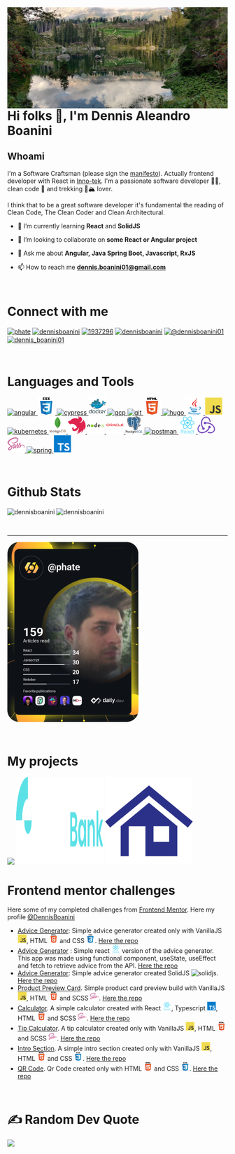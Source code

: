 <img align="right" alt="Coding" src="./images/lake2.jpg">

# Hi folks 👋, I'm Dennis Aleandro Boanini

## Whoami
I'm a Software Craftsman (please sign the [manifesto](http://manifesto.softwarecraftsmanship.org/#/en)). Actually frontend developer with React in [Inno-tek](https://www.inno-tek.it).
I'm a passionate software developer 🧑‍💻, clean code 🧹 and trekking 🥾🏔 lover. 

I think that to be a great software developer it's fundamental the reading of Clean Code, The Clean Coder and Clean Architectural.


- 🌱 I’m currently learning **React** and **SolidJS**

- 👯 I’m looking to collaborate on **some React or Angular project**

- 💬 Ask me about **Angular, Java Spring Boot, Javascript, RxJS**

- 📫 How to reach me [**dennis.boanini01@gmail.com**](mailto:dennis.boanini01@gmail.com)

<br />

# Connect with me
<p align="left">
<a href="https://dev.to/phate" target="blank"><img align="center" src="https://raw.githubusercontent.com/rahuldkjain/github-profile-readme-generator/master/src/images/icons/Social/devto.svg" alt="phate" height="30" width="40" /></a>
<a href="https://linkedin.com/in/dennisboanini" target="blank"><img align="center" src="https://raw.githubusercontent.com/rahuldkjain/github-profile-readme-generator/master/src/images/icons/Social/linked-in-alt.svg" alt="dennisboanini" height="30" width="40" /></a>
<a href="https://stackoverflow.com/users/1937296" target="blank"><img align="center" src="https://raw.githubusercontent.com/rahuldkjain/github-profile-readme-generator/master/src/images/icons/Social/stack-overflow.svg" alt="1937296" height="30" width="40" /></a>
<a href="https://codesandbox.com/dennisboanini" target="blank"><img align="center" src="https://raw.githubusercontent.com/rahuldkjain/github-profile-readme-generator/master/src/images/icons/Social/codesandbox.svg" alt="dennisboanini" height="30" width="40" /></a>
<a href="https://medium.com/@dennisboanini01" target="blank"><img align="center" src="https://raw.githubusercontent.com/rahuldkjain/github-profile-readme-generator/master/src/images/icons/Social/medium.svg" alt="@dennisboanini01" height="30" width="40" /></a>
<a href="https://www.hackerrank.com/dennis_boanini01" target="blank"><img align="center" src="https://raw.githubusercontent.com/rahuldkjain/github-profile-readme-generator/master/src/images/icons/Social/hackerrank.svg" alt="dennis_boanini01" height="30" width="40" /></a>
</p>

<br />

# Languages and Tools
<p align="left"> 
<a href="https://angular.io" target="_blank" rel="noreferrer"> <img src="https://angular.io/assets/images/logos/angular/angular.svg" alt="angular" width="40" height="40"/> </a> <a href="https://www.w3schools.com/css/" target="_blank" rel="noreferrer"> <img src="https://raw.githubusercontent.com/devicons/devicon/master/icons/css3/css3-original-wordmark.svg" alt="css3" width="40" height="40"/> </a> <a href="https://www.cypress.io" target="_blank" rel="noreferrer"> <img src="https://raw.githubusercontent.com/simple-icons/simple-icons/6e46ec1fc23b60c8fd0d2f2ff46db82e16dbd75f/icons/cypress.svg" alt="cypress" width="40" height="40"/> </a> <a href="https://www.docker.com/" target="_blank" rel="noreferrer"> <img src="https://raw.githubusercontent.com/devicons/devicon/master/icons/docker/docker-original-wordmark.svg" alt="docker" width="40" height="40"/> </a> <a href="https://cloud.google.com" target="_blank" rel="noreferrer"> <img src="https://www.vectorlogo.zone/logos/google_cloud/google_cloud-icon.svg" alt="gcp" width="40" height="40"/> </a> <a href="https://git-scm.com/" target="_blank" rel="noreferrer"> <img src="https://www.vectorlogo.zone/logos/git-scm/git-scm-icon.svg" alt="git" width="40" height="40"/> </a> <a href="https://www.w3.org/html/" target="_blank" rel="noreferrer"> <img src="https://raw.githubusercontent.com/devicons/devicon/master/icons/html5/html5-original-wordmark.svg" alt="html5" width="40" height="40"/> </a> <a href="https://gohugo.io/" target="_blank" rel="noreferrer"> <img src="https://api.iconify.design/logos-hugo.svg" alt="hugo" width="40" height="40"/> </a> <a href="https://www.java.com" target="_blank" rel="noreferrer"> <img src="https://raw.githubusercontent.com/devicons/devicon/master/icons/java/java-original.svg" alt="java" width="40" height="40"/> </a> <a href="https://developer.mozilla.org/en-US/docs/Web/JavaScript" target="_blank" rel="noreferrer"> <img src="https://raw.githubusercontent.com/devicons/devicon/master/icons/javascript/javascript-original.svg" alt="javascript" width="40" height="40"/> </a> <a href="https://kubernetes.io" target="_blank" rel="noreferrer"> <img src="https://www.vectorlogo.zone/logos/kubernetes/kubernetes-icon.svg" alt="kubernetes" width="40" height="40"/> </a> <a href="https://www.mongodb.com/" target="_blank" rel="noreferrer"> <img src="https://raw.githubusercontent.com/devicons/devicon/master/icons/mongodb/mongodb-original-wordmark.svg" alt="mongodb" width="40" height="40"/> </a> <a href="https://nestjs.com/" target="_blank" rel="noreferrer"> <img src="https://raw.githubusercontent.com/devicons/devicon/master/icons/nestjs/nestjs-plain.svg" alt="nestjs" width="40" height="40"/> </a> <a href="https://nodejs.org" target="_blank" rel="noreferrer"> <img src="https://raw.githubusercontent.com/devicons/devicon/master/icons/nodejs/nodejs-original-wordmark.svg" alt="nodejs" width="40" height="40"/> </a> <a href="https://www.oracle.com/" target="_blank" rel="noreferrer"> <img src="https://raw.githubusercontent.com/devicons/devicon/master/icons/oracle/oracle-original.svg" alt="oracle" width="40" height="40"/> </a> <a href="https://www.postgresql.org" target="_blank" rel="noreferrer"> <img src="https://raw.githubusercontent.com/devicons/devicon/master/icons/postgresql/postgresql-original-wordmark.svg" alt="postgresql" width="40" height="40"/> </a> <a href="https://postman.com" target="_blank" rel="noreferrer"> <img src="https://www.vectorlogo.zone/logos/getpostman/getpostman-icon.svg" alt="postman" width="40" height="40"/> </a> <a href="https://reactjs.org/" target="_blank" rel="noreferrer"> <img src="https://raw.githubusercontent.com/devicons/devicon/master/icons/react/react-original-wordmark.svg" alt="react" width="40" height="40"/> </a> <a href="https://redux.js.org" target="_blank" rel="noreferrer"> <img src="https://raw.githubusercontent.com/devicons/devicon/master/icons/redux/redux-original.svg" alt="redux" width="40" height="40"/> </a> <a href="https://sass-lang.com" target="_blank" rel="noreferrer"> <img src="https://raw.githubusercontent.com/devicons/devicon/master/icons/sass/sass-original.svg" alt="sass" width="40" height="40"/> </a> <a href="https://spring.io/" target="_blank" rel="noreferrer"> <img src="https://www.vectorlogo.zone/logos/springio/springio-icon.svg" alt="spring" width="40" height="40"/> </a> <a href="https://www.typescriptlang.org/" target="_blank" rel="noreferrer"> <img src="https://raw.githubusercontent.com/devicons/devicon/master/icons/typescript/typescript-original.svg" alt="typescript" width="40" height="40"/> </a> </p>

<br />

# Github Stats
<div>
<img align="center" src="https://github-readme-stats.vercel.app/api?username=dennisboanini&show_icons=true&locale=en" alt="dennisboanini" />

<img align="center" src="https://github-readme-stats.vercel.app/api/top-langs?username=dennisboanini&show_icons=true&locale=en&layout=compact" alt="dennisboanini" />
</div>

<br /><hr>

<a href="https://app.daily.dev/phate"><img src="https://github.com/DennisBoanini/DennisBoanini/blob/master/devcard.svg" width="300" alt="Dennis A. Boanini's Dev Card"/></a>

<br />

# My projects

<div>
<a href="https://gpt3-phate.netlify.app"><img src="images/ai.png" width="200"></a>
<a href="https://phate-hoobank.netlify.app/"><img src="images/hoobank.svg" width="200" height="200"></a>
<a href="https://phate-realestate.netlify.app/"><img src="images/realestate.svg" width="200" height="200"></a>
</div>

# Frontend mentor challenges

Here some of my completed challenges from [Frontend Mentor](https://www.frontendmentor.io/home). Here my profile [@DennisBoanini](https://www.frontendmentor.io/profile/DennisBoanini)

- [Advice Generator](https://dennisboanini.github.io/frontend-mentor-advice-generator/): Simple advice generator created only with VanillaJS <img src="https://raw.githubusercontent.com/devicons/devicon/master/icons/javascript/javascript-original.svg" alt="javascript" width="20" height="20"/>, HTML <img src="https://raw.githubusercontent.com/devicons/devicon/master/icons/html5/html5-original-wordmark.svg" alt="html5" width="20" height="20"/> and CSS <img src="https://raw.githubusercontent.com/devicons/devicon/master/icons/css3/css3-original-wordmark.svg" alt="css3" width="20" height="20"/>. [Here the repo](https://github.com/DennisBoanini/frontend-mentor-advice-generator)
- [Advice Generator](https://dennisboanini.github.io/advice-generator-react/) : Simple react <img src="https://raw.githubusercontent.com/devicons/devicon/master/icons/react/react-original-wordmark.svg" alt="react" width="20" height="20"/> version of the advice generator. This app was made using functional component, useState, useEffect and fetch to retrieve advice from the API. [Here the repo](https://github.com/DennisBoanini/advice-generator-react)
- [Advice Generator](https://dennisboanini.github.io/frontend-mentor-advice-generator/): Simple advice generator created SolidJS <img src="https://avatars.githubusercontent.com/u/79226042?s=200&v=4" alt="solidjs" width="20" height="20"/>. [Here the repo](https://github.com/DennisBoanini/advice-generator-solidjs)
- [Product Preview Card](https://dennisboanini.github.io/frontend-mentor-product-preview-card/). Simple product card preview build with VanillaJS <img src="https://raw.githubusercontent.com/devicons/devicon/master/icons/javascript/javascript-original.svg" alt="javascript" width="20" height="20"/>, HTML <img src="https://raw.githubusercontent.com/devicons/devicon/master/icons/html5/html5-original-wordmark.svg" alt="html5" width="20" height="20"/> and SCSS <img src="https://raw.githubusercontent.com/devicons/devicon/master/icons/sass/sass-original.svg" alt="sass" width="20" height="20"/>. [Here the repo](https://github.com/DennisBoanini/frontend-mentor-product-preview-card)
- [Calculator](https://dennisboanini.github.io/frontend-mentor-calculator-app/). A simple calculator created with React <img src="https://raw.githubusercontent.com/devicons/devicon/master/icons/react/react-original-wordmark.svg" alt="react" width="20" height="20"/>, Typescript <img src="https://raw.githubusercontent.com/devicons/devicon/master/icons/typescript/typescript-original.svg" alt="typescript" width="20" height="20"/>, HTML <img src="https://raw.githubusercontent.com/devicons/devicon/master/icons/html5/html5-original-wordmark.svg" alt="html5" width="20" height="20"/> and SCSS <img src="https://raw.githubusercontent.com/devicons/devicon/master/icons/sass/sass-original.svg" alt="sass" width="20" height="20"/>. [Here the repo](https://github.com/DennisBoanini/frontend-mentor-calculator-app)
- [Tip Calculator](https://dennisboanini.github.io/tip-calculator-app-main/). A tip calculator created only with VanillaJS <img src="https://raw.githubusercontent.com/devicons/devicon/master/icons/javascript/javascript-original.svg" alt="javascript" width="20" height="20"/>, HTML <img src="https://raw.githubusercontent.com/devicons/devicon/master/icons/html5/html5-original-wordmark.svg" alt="html5" width="20" height="20"/> and SCSS <img src="https://raw.githubusercontent.com/devicons/devicon/master/icons/sass/sass-original.svg" alt="sass" width="20" height="20"/>. [Here the repo](https://github.com/DennisBoanini/tip-calculator-app-main)
- [Intro Section](https://dennisboanini.github.io/frontend-mentor-intro-section-with-dropdown-navigation-main/). A simple intro section created only with VanillaJS <img src="https://raw.githubusercontent.com/devicons/devicon/master/icons/javascript/javascript-original.svg" alt="javascript" width="20" height="20"/>, HTML <img src="https://raw.githubusercontent.com/devicons/devicon/master/icons/html5/html5-original-wordmark.svg" alt="html5" width="20" height="20"/> and CSS <img src="https://raw.githubusercontent.com/devicons/devicon/master/icons/css3/css3-original-wordmark.svg" alt="css3" width="20" height="20"/>. [Here the repo](https://github.com/DennisBoanini/frontend-mentor-intro-section-with-dropdown-navigation-main)
- [QR Code](https://dennisboanini.github.io/frontend-mentor-qr-code/). Qr Code created only with HTML <img src="https://raw.githubusercontent.com/devicons/devicon/master/icons/html5/html5-original-wordmark.svg" alt="html5" width="20" height="20"/> and CSS <img src="https://raw.githubusercontent.com/devicons/devicon/master/icons/css3/css3-original-wordmark.svg" alt="css3" width="20" height="20"/>. [Here the repo](https://github.com/DennisBoanini/frontend-mentor-qr-code)


<br />

# ✍️ Random Dev Quote
![](https://quotes-github-readme.vercel.app/api?type=horizontal&theme=dark)
